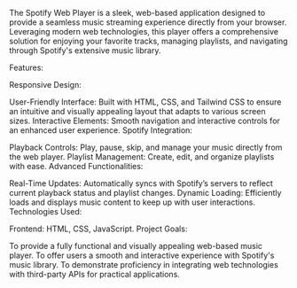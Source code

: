 The Spotify Web Player is a sleek, web-based application designed to provide a seamless music streaming experience directly from your browser. Leveraging modern web technologies, this player offers a comprehensive solution for enjoying your favorite tracks, managing playlists, and navigating through Spotify's extensive music library.

Features:

Responsive Design:

User-Friendly Interface: Built with HTML, CSS, and Tailwind CSS to ensure an intuitive and visually appealing layout that adapts to various screen sizes.
Interactive Elements: Smooth navigation and interactive controls for an enhanced user experience.
Spotify Integration:

Playback Controls: Play, pause, skip, and manage your music directly from the web player.
Playlist Management: Create, edit, and organize playlists with ease.
Advanced Functionalities:

Real-Time Updates: Automatically syncs with Spotify’s servers to reflect current playback status and playlist changes.
Dynamic Loading: Efficiently loads and displays music content to keep up with user interactions.
Technologies Used:

Frontend: HTML, CSS, JavaScript.
Project Goals:

To provide a fully functional and visually appealing web-based music player.
To offer users a smooth and interactive experience with Spotify's music library.
To demonstrate proficiency in integrating web technologies with third-party APIs for practical applications.
